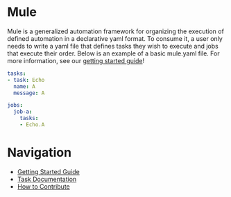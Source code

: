 # Mule

Mule is a generalized automation framework for organizing the execution of defined automation in a declarative yaml format. To consume it, a user only needs to write a yaml file that defines tasks they wish to execute and jobs that execute their order. Below is an example of a basic mule.yaml file. For more information, see our [getting started guide](docs/getting_started.md)!

```yaml
tasks:
- task: Echo
  name: A
  message: A

jobs:
  job-a:
    tasks:
    - Echo.A
```

# Navigation
* [Getting Started Guide](docs/getting_started.md)
* [Task Documentation](docs/tasks/README.md)
* [How to Contribute](docs/contribution.md)
